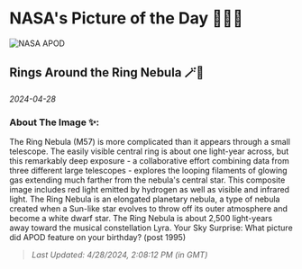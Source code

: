 
# NASA's Picture of the Day 🧑‍🚀💫

  ![NASA APOD](https://apod.nasa.gov/apod/image/2404/M57Ring_HubbleGendler_3000.jpg)
  
  ## Rings Around the Ring Nebula 🪄🌌
  
  _2024-04-28_
  
  ### About The Image ✨: 
  
  The Ring Nebula (M57) is more complicated than it appears through a small telescope.  The easily visible central ring is about one light-year across, but this remarkably deep exposure - a collaborative effort combining data from three different large telescopes - explores the looping filaments of glowing gas extending much farther from the nebula's central star. This composite image includes red light emitted by hydrogen as well as visible and infrared light. The Ring Nebula is an elongated planetary nebula, a type of nebula created when a Sun-like star evolves to throw off its outer atmosphere and become a white dwarf star.  The Ring Nebula is about 2,500 light-years away toward the musical constellation Lyra.   Your Sky Surprise: What picture did APOD feature on your birthday? (post 1995)
  
  
  
  > _Last Updated: 4/28/2024, 2:08:12 PM (in GMT)_
  